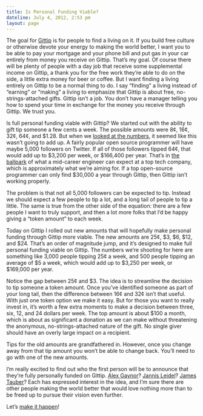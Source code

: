 ```yaml
---
title: Is Personal Funding Viable?
dateline: July 4, 2012, 2:53 pm
layout: page
---
```


<p>The goal for <a href="https://www.gittip.com/">Gittip</a> is for people to
find a living on it. If you build free culture or otherwise devote your energy
to making the world better, I want you to be able to pay your mortgage and your
phone bill and put gas in your car entirely from money you receive on Gittip.
That&#8217;s my goal. Of course there will be plenty of people with a day job
that receive some supplemental income on Gittip, a thank you for the free work
they&#8217;re able to do on the side, a little extra money for beer or coffee.
But I want finding a living entirely on Gittip to be a normal thing to do. I say
&#8220;finding&#8221; a living instead of &#8220;earning&#8221; or
&#8220;making&#8221; a living to emphasize that Gittip is about free, no-
strings-attached gifts. Gittip isn&#8217;t a job. You don&#8217;t have a manager
telling you how to spend your time in exchange for the money you receive through
Gittip. We trust you.</p>

<p>Is full personal funding viable with Gittip? We started out with the ability
to gift tip someone a few cents a week. The possible amounts were 8¢, 16¢,
32¢, 64¢, and $1.28. But when we <a
href="https://github.com/gratipay/gratipay.com/issues/95">looked at the
numbers</a>, it seemed like this wasn&#8217;t going to add up. A fairly popular
open source programmer will have maybe 5,000 followers on Twitter. If all of
those followers tipped 64¢, that would add up to $3,200 per week, or $166,400
per year. That&#8217;s in <a href="http://www.payscale.com/top-tech-employers-
compared-2012/pay">the ballpark</a> of what a mid-career engineer can expect at
a top tech company, which is approximately what we&#8217;re aiming for. If a top
open-source programmer can only find $30,000 a year through Gittip, then Gittip
isn&#8217;t working properly.</p>

<p>The problem is that not all 5,000 followers can be expected to tip. Instead
we should expect a few people to tip a lot, and a long tail of people to tip a
little. The same is true from the other side of the equation: there are a few
people I want to truly support, and then a lot more folks that I&#8217;d be
happy giving a &#8220;token amount&#8221; to each week.</p>

<p>Today on Gittip I rolled out new amounts that will hopefully make personal
funding through Gittip more viable. The new amounts are 25¢, $3, $6, $12, and
$24. That&#8217;s an order of magnitude jump, and it&#8217;s designed to make
full personal funding viable on Gittip. The numbers we&#8217;re shooting for
here are something like 3,000 people tipping 25¢ a week, and 500 people
tipping an average of $5 a week, which would add up to $3,250 per week, or
$169,000 per year.</p>

<p>Notice the gap between 25¢ and $3. The idea is to streamline the decision to
tip someone a token amount. Once you&#8217;ve identified someone as part of your
long tail, then the difference between 16¢ and 32¢ isn&#8217;t that useful.
With just one token option we make it easy. But for those you want to really
invest in, it&#8217;s worth a few extra moments to make a decision between
three, six, 12, and 24 dollars per week. The top amount is about $100 a month,
which is about as significant a donation as we can make without threatening the
anonymous, no-strings-attached nature of the gift. No single giver should have
an overly large impact on a recipient.</p>

<p>Tips for the old amounts are grandfathered in. However, once you change away
from that tip amount you won&#8217;t be able to change back. You&#8217;ll need
to go with one of the new amounts.</p>

<p>I&#8217;m really excited to find out who the first person will be to announce
that they&#8217;re fully personally funded on Gittip. <a
href="https://www.gittip.com/alex/">Alex Gaynor</a>? <a
href="https://www.gittip.com/jezdez/">Jannis Leidel</a>? <a
href="https://www.gittip.com/jtauber/">James Tauber</a>? Each has expressed
interest in the idea, and I&#8217;m sure there are other people making the world
better that would love nothing more than to be freed up to pursue their vision
even further.</p>

<p>Let&#8217;s <a href="https://www.gittip.com/">make it happen</a>!</p>
